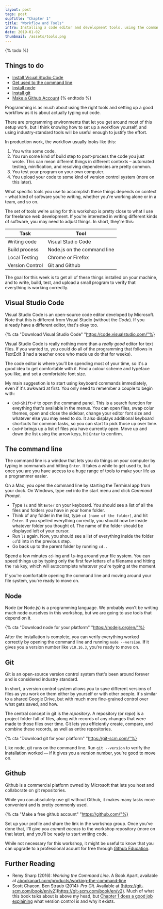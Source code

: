 ```yaml
---
layout: post
tags: post
supTitle: "Chapter 1"
title: "Workflow and Tools"
intro: Installing a code editor and development tools, using the command line, setting up a Github account.
date: 2019-01-02
thumbnail: /assets/tools.png
---
```


{% todo %}

## Things to do

- [Install Visual Studio Code](#visual-studio)
- [Get used to the command line](#the-command-line)
- [Install node](#node)
- [Install git](#git)
- [Make a Github Account](#github)
  {% endtodo %}

Programming is as much about using the right tools and setting up a good workflow as it is about actually typing out code.

There are programming environments that let you get around most of this setup work, but I think knowing how to set up a workflow yourself, and using industry-standard tools will be useful enough to justify the effort.

In production work, the workflow usually looks like this:

1. You write some code.
2. You run some kind of build step to post-process the code you just wrote. This can mean different things in different contexts – automated testing, minification, and resolving dependencies are pretty common.
3. You test your program on your own computer.
4. You upload your code to some kind of version control system (more on this later).

What specific tools you use to accomplish these things depends on context – what kind of software you're writing, whether you're working alone or in a team, and so on.

The set of tools we're using for this workshop is pretty close to what I use for freelance web development. If you're interested in writing different kinds of software, you may need to adjust things. In short, they're this:

| Task            | Tool                        |
| --------------- | --------------------------- |
| Writing code    | Visual Studio Code          |
| Build process   | Node.js on the command line |
| Local Testing   | Chrome or Firefox           |
| Version Control | Git and Github              |

The goal for this week is to get all of these things installed on your machine, and to write, build, test, and upload a small program to verify that everything is working correctly.

## Visual Studio Code

Visual Studio Code is an open-source code editor developed by Microsoft. Note that this is different from Visual Studio (without the _Code_). If you already have a different editor, that's okay too.

{% cta "Download Visual Studio Code" "https://code.visualstudio.com/"%}

Visual Studio Code is really nothing more than a _really good_ editor for text files. If you wanted to, you could do all of the programming that follows in TextEdit (I had a teacher once who made us do that for weeks).

The code editor is where you'll be spending most of your time, so it's a good idea to get comfortable with it. Find a colour scheme and typeface you like, and set a comfortable font size.

My main suggestion is to start using keyboard commands immediately, even if it's awkward at first. You only need to remember a couple to begin with:

- `Cmd+Shift+P` to open the command panel. This is a search function for eveything that's available in the menus. You can open files, swap colur themes, open and close the sidebar, change your editor font size and whatever else you may need to do. It also displays additional keyboard shortcuts for common tasks, so you can start to pick those up over time.
- `Cmd+P` brings up a list of files you have currently open. Move up and down the list using the arrow keys, hit `Enter` to confirm.

## The command line

The command line is a window that lets you do things on your computer by typing in commands and hitting `Enter`. It takes a while to get used to, but once you are you have access to a huge range of tools to make your life as a programmer easier.

On a Mac, you open the command line by starting the Terminal app from your dock. On Windows, type `cmd` into the start menu and click _Command Prompt_.

- Type `ls` and hit `Enter` on your keyboard. You should see a list of all the files and folders you have in your home folder.
- Think of any folder in the list, type `cd [name of the folder]`, and hit `Enter`. If you spelled everything correctly, you should now be inside whatever folder you thought of. The name of the folder should be displayed left of your cursor.
- Run `ls` again. Now, you should see a list of everything inside the folder `cd`'d into in the previous step.
- Go back up to the parent folder by running `cd..`

Spend a few minutes `cd`-ing and `ls`-ing around your file system. You can speed things up by typing only the first few letters of a filename and hitting the `Tab` key, which will autocomplete whatever you're typing at the moment.

If you're comfortable opening the command line and moving around your file system, you're ready to move on.

## Node

Node (or Node.js) is a programming language. We probably won't be writing much node ourselves in this workshop, but we are going to use tools that depend on it.

{% cta "Download node for your platform" "https://nodejs.org/en/"%}

After the installation is complete, you can verify everything worked correctly by opening the command line and running `node --version`. If it gives you a version number like `v10.16.3`, you're ready to move on.

## Git

Git is an open-source version control system that's been around forever and is considered industry standard.

In short, a version control system allows you to save different versions of files as you work on them either by yourself or with other people. It's similar to a shared Google Drive, but with much more fine-grained control over what gets saved, and how.

The central concept in git is the _repository_. A repository (or _repo_) is a project folder full of files, along with records of any changes that were made to those files over time. Git lets you efficiently create, compare, and combine these records, as well as entire repositories.

{% cta "Download git for your platform" "https://git-scm.com/"%}

Like node, git runs on the command line. Run `git --version` to verify the installation worked — if it gives you a version number, you're good to move on.

## Github

Github is a commercial platform owned by Microsoft that lets you host and collaborate on git repositories.

While you can absolutely use git without Github, it makes many tasks more convenient and is pretty commonly used.

{% cta "Make a free github account" "https://github.com/"%}

Set up your profile and share the link in the workshop group. Once you've done that, I'll give you _commit access_ to the workshop repository (more on that later), and you'll be ready to start writing code.

While not necessary for this workshop, it might be useful to know that you can upgrade to a professional acount for free through [Github Education](https://education.github.com/students).

## Further Reading

- Remy Sharp (2016): _Working the Command Line_. A Book Apart, available at [abookapart.com/products/working-the-command-line](https://abookapart.com/products/working-the-command-line)
- Scott Chacon, Ben Straub (2014): _Pro Git_. Available at [https://git-scm.com/book/en/v2](https://git-scm.com/book/en/v2). Much of what this book talks about is above my head, but [Chapter 1 does a good job explaining](https://git-scm.com/book/en/v2/Getting-Started-About-Version-Control) what version control is and why it exists.
